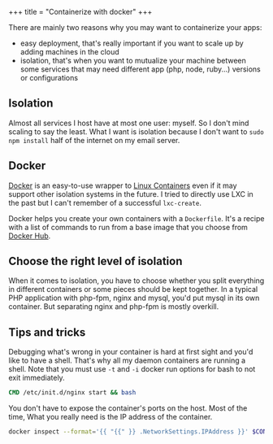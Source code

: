 +++
title = "Containerize with docker"
+++

There are mainly two reasons why you may want to containerize your apps:

* easy deployment, that's really important if you want to scale up by adding machines in the cloud
* isolation, that's when you want to mutualize your machine between some services that may need different app (php, node, ruby...) versions or configurations

## Isolation

Almost all services I host have at most one user: myself. So I don't mind scaling to say the least. What I want is isolation because I don't want to `sudo npm install` half of the internet on my email server.

## Docker

[Docker](https://www.docker.com/whatisdocker/) is an easy-to-use wrapper to [Linux Containers](http://en.wikipedia.org/wiki/LXC) even if it may support other isolation systems in the future.
I tried to directly use LXC in the past but I can't remember of a successful `lxc-create`.

Docker helps you create your own containers with a `Dockerfile`. It's a recipe with a list of commands to run from a base image that you choose from [Docker Hub](https://registry.hub.docker.com/).

## Choose the right level of isolation

When it comes to isolation, you have to choose whether you split everything in different containers or some pieces should be kept together.
In a typical PHP application with php-fpm, nginx and mysql, you'd put mysql in its own container. But separating nginx and php-fpm is mostly overkill.

## Tips and tricks

Debugging what's wrong in your container is hard at first sight and you'd like to have a shell. That's why all my daemon containers are running a shell. Note that you must use `-t` and `-i` docker run options for bash to not exit immediately.

```dockerfile
CMD /etc/init.d/nginx start && bash
```

You don't have to expose the container's ports on the host. Most of the time, What you really need is the IP address of the container.

```bash
docker inspect --format='{{ "{{" }} .NetworkSettings.IPAddress }}' $CONTAINER
```

